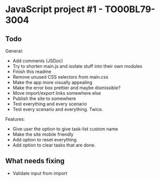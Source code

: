 # JavaScript project #1 - TO00BL79-3004

## Todo

General:

- Add comments (JSDoc)
- Try to shorten main.js and isolate stuff into their own modules
- Finish this readme
- Remove unused CSS selectors from main.css
- Make the app more visually appealing
- Make the error box prettier and maybe dismissible?
- Move import/export links somewhere else
- Publish the site to somewhere
- Test everything and every scenario
- Test every scenario and everything. Twice.

Features:

- Give user the option to give task-list custom name
- Make the site mobile friendly
- Add option to reset everything
- Add option to clear tasks that are done.

## What needs fixing

- Validate input from import
